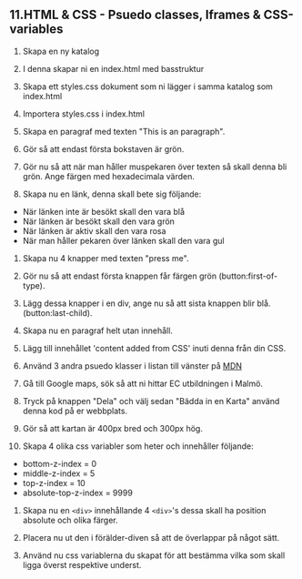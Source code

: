 ## 11.HTML & CSS - Psuedo classes, Iframes & CSS-variables

1. Skapa en ny katalog

1. I denna skapar ni en index.html med basstruktur

1. Skapa ett styles.css dokument som ni lägger i samma katalog som index.html

1. Importera styles.css i index.html

1. Skapa en paragraf med texten "This is an paragraph".

1. Gör så att endast första bokstaven är grön.

1. Gör nu så att när man håller muspekaren över texten så skall denna bli grön. Ange färgen med hexadecimala värden.

1. Skapa nu en länk, denna skall bete sig följande:
  * När länken inte är besökt skall den vara blå
  * När länken är besökt skall den vara grön
  * När länken är aktiv skall den vara rosa
  * När man håller pekaren över länken skall den vara gul

1. Skapa nu 4 knapper med texten "press me".

1. Gör nu så att endast första knappen får färgen grön (button:first-of-type).

1. Lägg dessa knapper i en div, ange nu så att sista knappen blir blå. (button:last-child).

1. Skapa nu en paragraf helt utan innehåll.

1. Lägg till innehållet 'content added from CSS' inuti denna från din CSS.

1. Använd 3 andra psuedo klasser i listan till vänster på [MDN](https://developer.mozilla.org/en-US/docs/Web/CSS/Pseudo-elements)

1. Gå till Google maps, sök så att ni hittar EC utbildningen i Malmö.

1. Tryck på knappen "Dela" och välj sedan "Bädda in en Karta" använd denna kod på er webbplats.

1. Gör så att kartan är 400px bred och 300px hög.

1. Skapa 4 olika css variabler som heter och innehåller följande:
  * bottom-z-index = 0
  * middle-z-index = 5
  * top-z-index = 10
  * absolute-top-z-index = 9999

1. Skapa nu en ```<div>``` innehållande 4 ```<div>```'s dessa skall ha position absolute och olika färger.

1. Placera nu ut den i förälder-diven så att de överlappar på något sätt.

1. Använd nu css variablerna du skapat för att bestämma vilka som skall ligga överst respektive underst.

